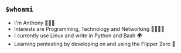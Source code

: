 <!--
**highdeftant/highdeftant** is a ✨ _special_ ✨ repository because its `README.md` (this file) appears on your GitHub profile.

Here are some ideas to get you started:

- 🔭 I’m currently working on ...
- 🌱 I’m currently learning ...
- 👯 I’m looking to collaborate on ...
- 🤔 I’m looking for help with ...
- 💬 Ask me about ...
- 📫 How to reach me: ...
- 😄 Pronouns: ...
- ⚡ Fun fact: ...
-->

## `$whoami`

- I'm Anthony 🧔🏾‍♂️
- Interests are Programming, Technology and Networking 👨🏾‍💻🛜
- I currently use Linux and write in Python and Bash 🌍
- Learning pentesting by developing on and using the Flipper Zero 🐬
